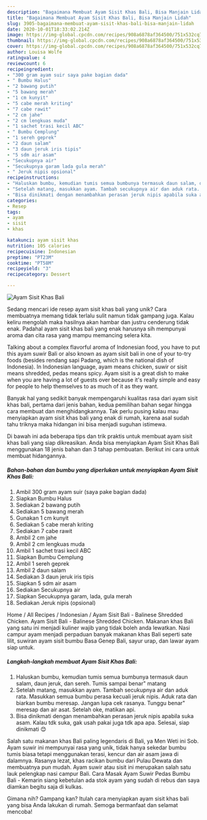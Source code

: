 ```yaml
---
description: "Bagaimana Membuat Ayam Sisit Khas Bali, Bisa Manjain Lidah"
title: "Bagaimana Membuat Ayam Sisit Khas Bali, Bisa Manjain Lidah"
slug: 3905-bagaimana-membuat-ayam-sisit-khas-bali-bisa-manjain-lidah
date: 2020-10-01T18:33:02.214Z
image: https://img-global.cpcdn.com/recipes/908a6878af364500/751x532cq70/ayam-sisit-khas-bali-foto-resep-utama.jpg
thumbnail: https://img-global.cpcdn.com/recipes/908a6878af364500/751x532cq70/ayam-sisit-khas-bali-foto-resep-utama.jpg
cover: https://img-global.cpcdn.com/recipes/908a6878af364500/751x532cq70/ayam-sisit-khas-bali-foto-resep-utama.jpg
author: Louisa Wolfe
ratingvalue: 4
reviewcount: 6
recipeingredient:
- "300 gram ayam suir saya pake bagian dada"
- " Bumbu Halus"
- "2 bawang putih"
- "5 bawang merah"
- "1 cm kunyit"
- "5 cabe merah kriting"
- "7 cabe rawit"
- "2 cm jahe"
- "2 cm lengkuas muda"
- "1 sachet trasi kecil ABC"
- " Bumbu Cemplung"
- "1 sereh geprek"
- "2 daun salam"
- "3 daun jeruk iris tipis"
- "5 sdm air asam"
- "Secukupnya air"
- "Secukupnya garam lada gula merah"
- " Jeruk nipis opsional"
recipeinstructions:
- "Haluskan bumbu, kemudian tumis semua bumbunya termasuk daun salam, daun jeruk, dan sereh. Tumis sampai benar&#34; matang"
- "Setelah matang, masukkan ayam. Tambah secukupnya air dan aduk rata. Masukkan semua bumbu perasa kecuali jeruk nipis. Aduk rata dan biarkan bumbu meresap. Jangan lupa cek rasanya. Tunggu benar&#34; meresap dan air asat. Setelah oke, matikan api."
- "Bisa dinikmati dengan menambahkan perasan jeruk nipis apabila suka asam. Kalau tdk suka, gak usah pakai juga tdk apa apa. Selesai, siap dinikmati 😊"
categories:
- Resep
tags:
- ayam
- sisit
- khas

katakunci: ayam sisit khas 
nutrition: 105 calories
recipecuisine: Indonesian
preptime: "PT23M"
cooktime: "PT58M"
recipeyield: "3"
recipecategory: Dessert

---
```



![Ayam Sisit Khas Bali](https://img-global.cpcdn.com/recipes/908a6878af364500/751x532cq70/ayam-sisit-khas-bali-foto-resep-utama.jpg)

Sedang mencari ide resep ayam sisit khas bali yang unik? Cara membuatnya memang tidak terlalu sulit namun tidak gampang juga. Kalau keliru mengolah maka hasilnya akan hambar dan justru cenderung tidak enak. Padahal ayam sisit khas bali yang enak harusnya sih mempunyai aroma dan cita rasa yang mampu memancing selera kita.

Talking about a complex flavorful aroma of Indonesian food, you have to put this ayam suwir Bali or also known as ayam sisit bali in one of your to-try foods (besides rendang sapi Padang, which is the national dish of Indonesia). In Indonesian language, ayam means chicken, suwir or sisit means shredded, pedas means spicy. Ayam sisit is a great dish to make when you are having a lot of guests over because it&#39;s really simple and easy for people to help themselves to as much of it as they want.

Banyak hal yang sedikit banyak mempengaruhi kualitas rasa dari ayam sisit khas bali, pertama dari jenis bahan, kedua pemilihan bahan segar hingga cara membuat dan menghidangkannya. Tak perlu pusing kalau mau menyiapkan ayam sisit khas bali yang enak di rumah, karena asal sudah tahu triknya maka hidangan ini bisa menjadi suguhan istimewa.


Di bawah ini ada beberapa tips dan trik praktis untuk membuat ayam sisit khas bali yang siap dikreasikan. Anda bisa menyiapkan Ayam Sisit Khas Bali menggunakan 18 jenis bahan dan 3 tahap pembuatan. Berikut ini cara untuk membuat hidangannya.

<!--inarticleads1-->

##### Bahan-bahan dan bumbu yang diperlukan untuk menyiapkan Ayam Sisit Khas Bali:

1. Ambil 300 gram ayam suir (saya pake bagian dada)
1. Siapkan  Bumbu Halus
1. Sediakan 2 bawang putih
1. Sediakan 5 bawang merah
1. Gunakan 1 cm kunyit
1. Sediakan 5 cabe merah kriting
1. Sediakan 7 cabe rawit
1. Ambil 2 cm jahe
1. Ambil 2 cm lengkuas muda
1. Ambil 1 sachet trasi kecil ABC
1. Siapkan  Bumbu Cemplung
1. Ambil 1 sereh geprek
1. Ambil 2 daun salam
1. Sediakan 3 daun jeruk iris tipis
1. Siapkan 5 sdm air asam
1. Sediakan Secukupnya air
1. Siapkan Secukupnya garam, lada, gula merah
1. Sediakan  Jeruk nipis (opsional)


Home / All Recipes / Indonesian / Ayam Sisit Bali - Balinese Shredded Chicken. Ayam Sisit Bali - Balinese Shredded Chicken. Makanan khas Bali yang satu ini menjadi kuliner wajib yang tidak boleh anda lewatkan. Nasi campur ayam menjadi perpaduan banyak makanan khas Bali seperti sate lilit, suwiran ayam sisit bumbu Basa Genep Bali, sayur urap, dan lawar ayam siap untuk. 

<!--inarticleads2-->

##### Langkah-langkah membuat Ayam Sisit Khas Bali:

1. Haluskan bumbu, kemudian tumis semua bumbunya termasuk daun salam, daun jeruk, dan sereh. Tumis sampai benar&#34; matang
1. Setelah matang, masukkan ayam. Tambah secukupnya air dan aduk rata. Masukkan semua bumbu perasa kecuali jeruk nipis. Aduk rata dan biarkan bumbu meresap. Jangan lupa cek rasanya. Tunggu benar&#34; meresap dan air asat. Setelah oke, matikan api.
1. Bisa dinikmati dengan menambahkan perasan jeruk nipis apabila suka asam. Kalau tdk suka, gak usah pakai juga tdk apa apa. Selesai, siap dinikmati 😊


Salah satu makanan khas Bali paling legendaris di Bali, ya Men Weti ini Sob. Ayam suwir ini mempunyai rasa yang unik, tidak hanya sekedar bumbu tumis biasa tetapi menggunakan terasi, kencur dan air asam jawa di dalamnya. Rasanya lezat, khas racikan bumbu dari Pulau Dewata dan membuatnya pun mudah. Ayam suwir atau sisit ini merupakan salah satu lauk pelengkap nasi campur Bali. Cara Masak Ayam Suwir Pedas Bumbu Bali - Kemarin siang kebetulan ada stok ayam yang sudah di rebus dan saya diamkan begitu saja di kulkas. 

Gimana nih? Gampang kan? Itulah cara menyiapkan ayam sisit khas bali yang bisa Anda lakukan di rumah. Semoga bermanfaat dan selamat mencoba!
